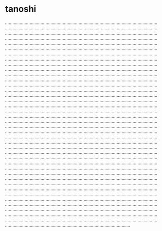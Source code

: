 # tanoshi

..........................................................................................................................................................................................................................................................................................................................................................................................................................................................................................................................................................................................................................................................................................................................................................................................................................................................................................................................................................................................................................................................................................................................................................................................................................................................................................................................................................................................................................................................................................................................................................................................................................................................................................................................................................................................................................................................................................................................................................................................................................................................................................................................................................................................................................................................................................................................................................................................................................................................................................................................................................................................................................................................................................................................................................................................................................................................................................................................................................................................................................................................................................................................................................................................................................................................................................................................................................................................................................................................................................................................................................................................................................................................................................................................................................................................................................................................................................................................................................................................................................................................................................................................................................................................................................................................................................................................................................................................................................................................................................................................................................................................................................................................................................................................................................................................................................................................................................................................................................................................................................................................................................................................................